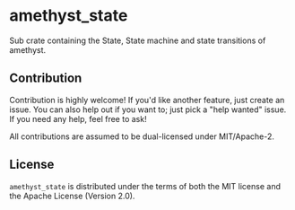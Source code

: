 # amethyst_state

Sub crate containing the State, State machine and state transitions of amethyst.

## Contribution

Contribution is highly welcome! If you'd like another
feature, just create an issue. You can also help
out if you want to; just pick a "help wanted" issue.
If you need any help, feel free to ask!

All contributions are assumed to be dual-licensed under
MIT/Apache-2.

## License

`amethyst_state` is distributed under the terms of both the MIT
license and the Apache License (Version 2.0).
